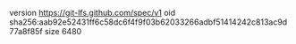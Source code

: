version https://git-lfs.github.com/spec/v1
oid sha256:aab92e52431ff6c58dc6f4f9f03b62033266adbf51414242c813ac9d77a8f85f
size 6480
